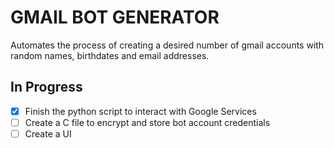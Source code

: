 # GMAIL BOT GENERATOR 
Automates the process of creating a desired number of gmail accounts with random names, birthdates and email addresses.

## In Progress
-[X] Finish the python script to interact with Google Services <br/>
-[ ] Create a C file to encrypt and store bot account credentials <br/>
-[ ] Create a UI <br/>

